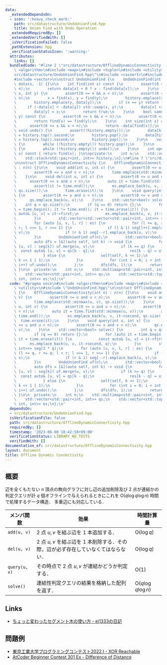```yaml
---
data:
  _extendedDependsOn:
  - icon: ':heavy_check_mark:'
    path: src/datastructure/UndoUnionFind.hpp
    title: Union Find with Undo Operation
  _extendedRequiredBy: []
  _extendedVerifiedWith: []
  _isVerificationFailed: false
  _pathExtension: hpp
  _verificationStatusIcon: ':warning:'
  attributes:
    links: []
  bundledCode: "#line 2 \"src/datastructure/OfflineDynamicConnectivity.hpp\"\n#include\
    \ <algorithm>\n#include <map>\n#include <tuple>\n#include <utility>\n#line 2 \"\
    src/datastructure/UndoUnionFind.hpp\"\n#include <cassert>\n#include <stack>\n\
    #include <vector>\n\nstruct UndoUnionFind {\n    UndoUnionFind(int n) : n(n),\
    \ data(n, -1) {}\n\n    int find(int x) const {\n        assert(0 <= x && x <\
    \ n);\n        return data[x] < 0 ? x : find(data[x]);\n    }\n\n    bool merge(int\
    \ x, int y) {\n        assert(0 <= x && x < n);\n        assert(0 <= y && y <\
    \ n);\n        x = find(x), y = find(y);\n        history.emplace(x, data[x]);\n\
    \        history.emplace(y, data[y]);\n        if (x == y) return false;\n   \
    \     if (-data[x] < -data[y]) std::swap(x, y);\n        data[x] += data[y];\n\
    \        data[y] = x;\n        return true;\n    }\n\n    bool same(int x, int\
    \ y) const {\n        assert(0 <= x && x < n);\n        assert(0 <= y && y < n);\n\
    \        return find(x) == find(y);\n    }\n\n    int size(int x) const {\n  \
    \      assert(0 <= x && x < n);\n        return -data[find(x)];\n    }\n\n   \
    \ void undo() {\n        assert(!history.empty());\n        data[history.top().first]\
    \ = history.top().second;\n        history.pop();\n        data[history.top().first]\
    \ = history.top().second;\n        history.pop();\n    }\n\n    void snapshot()\
    \ {\n        while (!history.empty()) history.pop();\n    }\n\n    void rollback()\
    \ {\n        while (!history.empty()) undo();\n    }\n\n    int operator[](int\
    \ x) const { return find(x); }\n\nprivate:\n    int n;\n    std::vector<int> data;\n\
    \    std::stack<std::pair<int, int>> history;\n};\n#line 7 \"src/datastructure/OfflineDynamicConnectivity.hpp\"\
    \n\nstruct OfflineDynamicConnectivity {\n    OfflineDynamicConnectivity(int n)\
    \ : n(n) {}\n\n    void add(int u, int v) {\n        assert(0 <= u and u < n);\n\
    \        assert(0 <= v and v < n);\n        time.emplace(std::minmax(u, v), qs.size());\n\
    \    }\n\n    void del(int u, int v) {\n        assert(0 <= u and u < n);\n  \
    \      assert(0 <= v and v < n);\n        auto it = time.find(std::minmax(u, v));\n\
    \        assert(it != time.end());\n        es.emplace_back(u, v, it->second,\
    \ qs.size());\n        time.erase(it);\n    }\n\n    void query(int u, int v)\
    \ {\n        assert(0 <= u and u < n);\n        assert(0 <= v and v < n);\n  \
    \      qs.emplace_back(u, v);\n    }\n\n    std::vector<bool> solve() {\n    \
    \    int q = qs.size();\n        if (q == 0) return {};\n        for (auto it\
    \ = time.begin(); it != time.end(); it = time.erase(it)) {\n            const\
    \ auto& [u, v] = it->first;\n            es.emplace_back(u, v, it->second, q);\n\
    \        }\n        std::vector<std::vector<std::pair<int, int>>> seg(2 * q);\n\
    \        for (auto [u, v, l, r] : es) {\n            for (l += q, r += q; l <\
    \ r; l >>= 1, r >>= 1) {\n                if (l & 1) seg[l++].emplace_back(u,\
    \ v);\n                if (r & 1) seg[--r].emplace_back(u, v);\n            }\n\
    \        }\n        UndoUnionFind uf(n);\n        std::vector<bool> res(q);\n\
    \        auto dfs = [&](auto self, int k) -> void {\n            for (const auto&\
    \ [u, v] : seg[k]) uf.merge(u, v);\n            if (k >= q) {\n              \
    \  const auto& [u, v] = qs[k - q];\n                res[k - q] = uf.same(u, v);\n\
    \            } else {\n                self(self, k << 1);\n                self(self,\
    \ k << 1 | 1);\n            }\n            for (int i = 0; i < int(seg[k].size());\
    \ i++) uf.undo();\n        };\n        dfs(dfs, 1);\n        return res;\n   \
    \ }\n\n  private:\n    int n;\n    std::multimap<std::pair<int, int>, int> time;\n\
    \    std::vector<std::pair<int, int>> qs;\n    std::vector<std::tuple<int, int,\
    \ int, int>> es;\n};\n"
  code: "#pragma once\n#include <algorithm>\n#include <map>\n#include <tuple>\n#include\
    \ <utility>\n#include \"UndoUnionFind.hpp\"\n\nstruct OfflineDynamicConnectivity\
    \ {\n    OfflineDynamicConnectivity(int n) : n(n) {}\n\n    void add(int u, int\
    \ v) {\n        assert(0 <= u and u < n);\n        assert(0 <= v and v < n);\n\
    \        time.emplace(std::minmax(u, v), qs.size());\n    }\n\n    void del(int\
    \ u, int v) {\n        assert(0 <= u and u < n);\n        assert(0 <= v and v\
    \ < n);\n        auto it = time.find(std::minmax(u, v));\n        assert(it !=\
    \ time.end());\n        es.emplace_back(u, v, it->second, qs.size());\n      \
    \  time.erase(it);\n    }\n\n    void query(int u, int v) {\n        assert(0\
    \ <= u and u < n);\n        assert(0 <= v and v < n);\n        qs.emplace_back(u,\
    \ v);\n    }\n\n    std::vector<bool> solve() {\n        int q = qs.size();\n\
    \        if (q == 0) return {};\n        for (auto it = time.begin(); it != time.end();\
    \ it = time.erase(it)) {\n            const auto& [u, v] = it->first;\n      \
    \      es.emplace_back(u, v, it->second, q);\n        }\n        std::vector<std::vector<std::pair<int,\
    \ int>>> seg(2 * q);\n        for (auto [u, v, l, r] : es) {\n            for\
    \ (l += q, r += q; l < r; l >>= 1, r >>= 1) {\n                if (l & 1) seg[l++].emplace_back(u,\
    \ v);\n                if (r & 1) seg[--r].emplace_back(u, v);\n            }\n\
    \        }\n        UndoUnionFind uf(n);\n        std::vector<bool> res(q);\n\
    \        auto dfs = [&](auto self, int k) -> void {\n            for (const auto&\
    \ [u, v] : seg[k]) uf.merge(u, v);\n            if (k >= q) {\n              \
    \  const auto& [u, v] = qs[k - q];\n                res[k - q] = uf.same(u, v);\n\
    \            } else {\n                self(self, k << 1);\n                self(self,\
    \ k << 1 | 1);\n            }\n            for (int i = 0; i < int(seg[k].size());\
    \ i++) uf.undo();\n        };\n        dfs(dfs, 1);\n        return res;\n   \
    \ }\n\n  private:\n    int n;\n    std::multimap<std::pair<int, int>, int> time;\n\
    \    std::vector<std::pair<int, int>> qs;\n    std::vector<std::tuple<int, int,\
    \ int, int>> es;\n};\n"
  dependsOn:
  - src/datastructure/UndoUnionFind.hpp
  isVerificationFile: false
  path: src/datastructure/OfflineDynamicConnectivity.hpp
  requiredBy: []
  timestamp: '2023-06-08 18:42:58+09:00'
  verificationStatus: LIBRARY_NO_TESTS
  verifiedWith: []
documentation_of: src/datastructure/OfflineDynamicConnectivity.hpp
layout: document
title: Offline Dynamic Connectivity
---
```


## 概要
辺を全くもたない $n$ 頂点の無向グラフに対し辺の追加削除及び 2 点が連結かの判定クエリが計 $q$ 個オフラインで与えられるときにこれを $\mathrm{O}(q \log q \log n)$ 時間で処理するデータ構造．
多重辺にも対応している．

| メンバ関数    | 効果                                                                              | 時間計算量                    |
| ------------- | --------------------------------------------------------------------------------- | ----------------------------- |
| `add(u, v)`   | 2 点 $u, v$ を結ぶ辺を 1 本追加する．                                             | $\mathrm{O}(\log q)$          |
| `del(u, v)`   | 2 点 $u, v$ を結ぶ辺を 1 本削除する．その際，辺が必ず存在していなくてはならない． | $\mathrm{O}(\log q)$          |
| `query(u, v)` | その時点で 2 点 $u, v$ が連結かどうか判定する．                                   | $\mathrm{O}(1)$               |
| `solve()`     | 連結性判定クエリの結果を格納した配列を返す．                                      | $\mathrm{O}(q \log q \log n)$ |

## Links
- [ちょっと変わったセグメント木の使い方 - ei1333の日記](https://ei1333.hateblo.jp/entry/2017/12/14/000000)

## 問題例
- [東京工業大学プログラミングコンテスト2022 I - XOR Reachable](https://atcoder.jp/contests/ttpc2022/tasks/ttpc2022_i)
- [AtCoder Beginner Contest 301 Ex - Difference of Distance](https://atcoder.jp/contests/abc301/tasks/abc301_h)